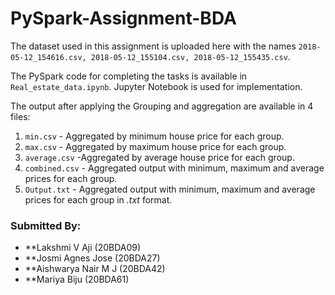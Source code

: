 # PySpark-Assignment-BDA

The dataset used in this assignment is uploaded here with the names `2018-05-12_154616.csv, 2018-05-12_155104.csv, 2018-05-12_155435.csv`.
<br>

The PySpark code for completing the tasks is available in `Real_estate_data.ipynb`. Jupyter Notebook is used for implementation.
<br>

The output after applying the Grouping and aggregation are available in 4 files:
1. `min.csv` - Aggregated by minimum house price for each group.
2. `max.csv` - Aggregated by maximum house price for each group.
3. `average.csv` -Aggregated by average house price for each group.
4. `combined.csv` - Aggregated output with minimum, maximum and average prices for each group.
5. `Output.txt` - Aggregated output with minimum, maximum and average prices for each group in *.txt* format.

### Submitted By:
* **Lakshmi V Aji (20BDA09)
* **Josmi Agnes Jose (20BDA27)
* **Aishwarya Nair M J (20BDA42)
* **Mariya Biju (20BDA61)
